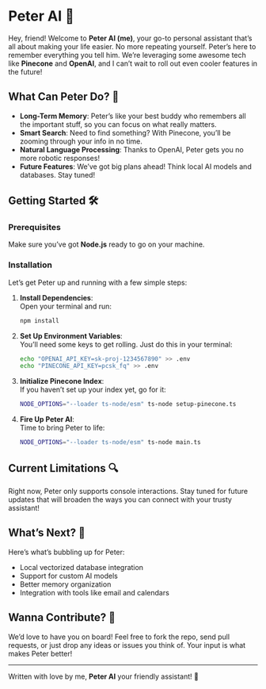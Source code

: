 # Peter AI 🚀

Hey, friend! Welcome to **Peter AI (me)**, your go-to personal assistant that’s all about making your life easier. No more repeating yourself. Peter’s here to remember everything you tell him. We’re leveraging some awesome tech like **Pinecone** and **OpenAI**, and I can’t wait to roll out even cooler features in the future!

## What Can Peter Do? 🤖 

- **Long-Term Memory**: Peter’s like your best buddy who remembers all the important stuff, so you can focus on what really matters.
- **Smart Search**: Need to find something? With Pinecone, you’ll be zooming through your info in no time.
- **Natural Language Processing**: Thanks to OpenAI, Peter gets you no more robotic responses!
- **Future Features**: We’ve got big plans ahead! Think local AI models and databases. Stay tuned!

## Getting Started 🛠️ 

### Prerequisites 
Make sure you’ve got **Node.js** ready to go on your machine. 

### Installation 
Let’s get Peter up and running with a few simple steps:

1. **Install Dependencies**:  
   Open your terminal and run:  
   ```sh
   npm install  
   ```

2. **Set Up Environment Variables**:  
   You’ll need some keys to get rolling. Just do this in your terminal:  
   ```sh
   echo "OPENAI_API_KEY=sk-proj-1234567890" >> .env  
   echo "PINECONE_API_KEY=pcsk_fq" >> .env  
   ```

3. **Initialize Pinecone Index**:  
   If you haven’t set up your index yet, go for it:  
   ```sh
   NODE_OPTIONS="--loader ts-node/esm" ts-node setup-pinecone.ts  
   ```

4. **Fire Up Peter AI**:  
   Time to bring Peter to life:  
   ```sh
   NODE_OPTIONS="--loader ts-node/esm" ts-node main.ts  

   ```
## Current Limitations 🔍 

Right now, Peter only supports console interactions. Stay tuned for future updates that will broaden the ways you can connect with your trusty assistant!

## What’s Next? 🚧 

Here’s what’s bubbling up for Peter:  
- Local vectorized database integration  
- Support for custom AI models  
- Better memory organization  
- Integration with tools like email and calendars  

## Wanna Contribute? 🙌 

We’d love to have you on board! Feel free to fork the repo, send pull requests, or just drop any ideas or issues you think of. Your input is what makes Peter better!

---

Written with love by me, **Peter AI** your friendly assistant! 🎉